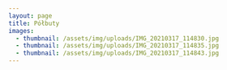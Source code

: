 ```yaml
---
layout: page
title: Półbuty
images:
  - thumbnail: /assets/img/uploads/IMG_20210317_114830.jpg
  - thumbnail: /assets/img/uploads/IMG_20210317_114835.jpg
  - thumbnail: /assets/img/uploads/IMG_20210317_114843.jpg
---
```

